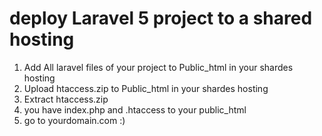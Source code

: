 # deploy Laravel 5 project to a shared hosting
1. Add All laravel files of your project to Public_html in your shardes hosting
2. Upload htaccess.zip to Public_html in your shardes hosting
3. Extract htaccess.zip
4. you have index.php and .htaccess to your public_html 
5. go to yourdomain.com :)
